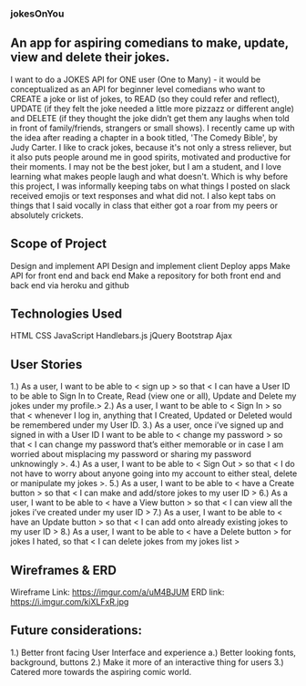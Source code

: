 ### jokesOnYou
## An app for aspiring comedians to make, update, view and delete their jokes.
I want to do a JOKES API for ONE user (One to Many) - it would be conceptualized as an API for beginner level comedians who want to CREATE a joke or list of jokes, to READ (so they could refer and reflect), UPDATE (if they felt the joke needed a little more pizzazz or different angle) and DELETE (if they thought the joke didn’t get them any laughs when told in front of family/friends, strangers or small shows). I recently came up with the idea after reading a chapter in a book
titled, 'The Comedy Bible', by Judy Carter. I like to crack jokes, because it's not only a
stress reliever, but it also puts people around me in good spirits, motivated and productive
for their moments. I may not be the best joker, but I am a student, and I love learning what
makes people laugh and what doesn't. Which is why before this project, I was informally keeping
tabs on what things I posted on slack received emojis or text responses and what did not. I also
kept tabs on things that I said vocally in class that either got a roar from my peers or absolutely crickets.

## Scope of Project
Design and implement API
Design and implement client
Deploy apps
Make API for front end and back end
Make a repository for both front end and back end
via heroku and github

## Technologies Used
HTML
CSS
JavaScript
Handlebars.js
jQuery
Bootstrap
Ajax


## User Stories
1.) As a user, I want to be able to < sign up > so that < I can have a User ID to be able to Sign In to Create, Read (view one or all), Update and Delete my jokes under my profile.>
2.) As a user, I want to be able to < Sign In > so that < whenever I log in, anything that I Created, Updated or Deleted would be remembered under my User ID.
3.) As a user, once i’ve signed up and signed in with a User ID  I want to be able to < change my password > so that < I can change my password that’s either memorable or in case I am worried about misplacing my password or sharing my password unknowingly >.
4.) As a user, I want to be able to < Sign Out > so that < I do not have to worry about anyone going into my account to either steal, delete or manipulate my jokes >.
5.) As a user, I want to be able to < have a Create button > so that < I can make and add/store jokes to my user ID >
6.) As a user, I want to be able to < have a View button > so that < I can view all the jokes i’ve created under my user ID >
7.) As a user, I want to be able to < have an Update button > so that < I can add onto already existing jokes to my user ID >
8.) As a user, I want to be able to < have a Delete button > for jokes I hated, so that < I can delete jokes from my jokes list >

## Wireframes & ERD
Wireframe Link: https://imgur.com/a/uM4BJUM
ERD link: https://i.imgur.com/kiXLFxR.jpg

## Future considerations:
1.) Better front facing User Interface and experience
a.) Better looking fonts, background, buttons
2.) Make it more of an interactive thing for users
3.) Catered more towards the aspiring comic world.
